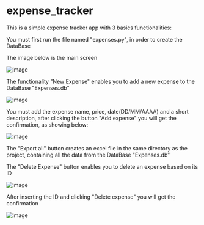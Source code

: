 # expense_tracker

This is a simple expense tracker app with 3 basics functionalities:

You must first run the file named "expenses.py", in order to create the DataBase

The image below is the main screen

![image](https://user-images.githubusercontent.com/69828127/170800592-ef5163b7-0394-4f9f-92cf-e80b220aecc8.png)


The functionality "New Expense" enables you to add a new expense to the DataBase "Expenses.db"

![image](https://user-images.githubusercontent.com/69828127/170800651-bb757649-a42a-4790-967e-f2a464343241.png)

You must add the expense name, price, date(DD/MM/AAAA) and a short description, after clicking the button "Add expense"
you will get the confirmation, as showing below:

![image](https://user-images.githubusercontent.com/69828127/170800844-23a9a77b-897a-44c4-97ef-b4736922b718.png)

The "Export all" button creates an excel file in the same directory as the project, containing all the data from the DataBase "Expenses.db"

The "Delete Expense" button enables you to delete an expense based on its ID

![image](https://user-images.githubusercontent.com/69828127/170801051-849de236-b770-4b7d-8712-2ce133f8cced.png)

After inserting the ID and clicking "Delete expense" you will get the confirmation

![image](https://user-images.githubusercontent.com/69828127/170801180-ca87c507-279e-4b4e-b29f-1fcba10358cb.png)
